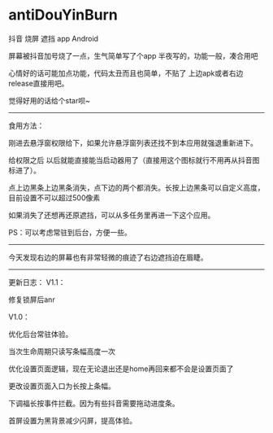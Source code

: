 # antiDouYinBurn

抖音 烧屏 遮挡 app Android

屏幕被抖音加号烧了一点，生气简单写了个app 半夜写的，功能一般，凑合用吧

心情好的话可能加点功能，代码太丑而且也简单，不贴了 上边apk或者右边release直接用吧。

觉得好用的话给个star呗~

---------------

食用方法：

刚进去悬浮窗权限给下，如果允许悬浮窗列表还找不到本应用就强退重新进下。

给权限之后 以后就能直接能当启动器用了（直接用这个图标就行不用再从抖音图标进了）。

点上边黑条上边黑条消失，点下边的两个都消失。长按上边黑条可以自定义高度，目前设置不可以超过500像素

如果消失了还想再还原遮挡，可以从多任务里再进一下这个应用。

PS：可以考虑常驻到后台，方便一些。

---------------

今天发现右边的屏幕也有非常轻微的痕迹了右边遮挡迫在眉睫。

-----------------
更新日志：
V1.1：

修复锁屏后anr

V1.0：

优化后台常驻体验。

当次生命周期只读写条幅高度一次

优化设置页面逻辑，现在无论退出还是home再回来都不会是设置页面了

更改设置页面入口为长按上条幅。

下调福长按事件拦截。因为有些抖音需要拖动进度条。

首屏设置为黑背景减少闪屏，提高体验。
